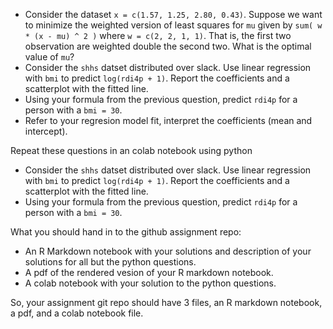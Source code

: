 * Consider the dataset `x = c(1.57, 1.25, 2.80, 0.43)`. Suppose we want to minimize the weighted version of least squares for `mu`
given by `sum( w * (x - mu) ^ 2 )` where `w = c(2, 2, 1, 1)`. That is, the first two observation are weighted double the second two. What
is the optimal value of `mu`?
* Consider the `shhs` datset distributed over slack. Use linear regression with 
  `bmi` to predict `log(rdi4p + 1)`. Report the coefficients and a scatterplot with the fitted line.
* Using your formula from the previous question, predict `rdi4p` for a person with a `bmi = 30`. 
* Refer to your regresion model fit, interpret the coefficients (mean and intercept).

Repeat these questions in an colab notebook using python

* Consider the `shhs` datset distributed over slack. Use linear regression with 
  `bmi` to predict `log(rdi4p + 1)`. Report the coefficients and a scatterplot with the fitted line.
* Using your formula from the previous question, predict `rdi4p` for a person with a `bmi = 30`. 



What you should hand in to the github assignment repo: 

* An R Markdown notebook with your solutions and description of your solutions for all but the python questions.
* A pdf of the rendered vesion of your R markdown notebook.
* A colab notebook with your solution to the python questions. 

So, your assignment git repo should have 3 files, an R markdown notebook, a pdf, and a colab notebook file. 





